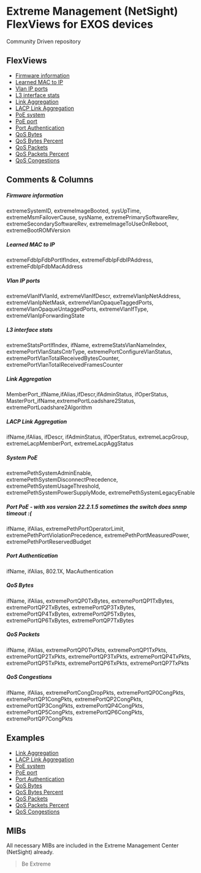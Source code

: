 # Extreme Management (NetSight) FlexViews for EXOS devices

Community Driven repository

## FlexViews
* [Firmware information](tpl/XOS_firmware_Info.tpl?raw=true)
* [Learned MAC to IP](tpl/XOS_Nodealias_MAC-IP_learned.tpl?raw=true)
* [Vlan IP ports](tpl/XOS_VLAN-IP-Port.tpl?raw=true)
* [L3 interface stats](tpl/XOS_L3interface_stats.tpl?raw=true)
* [Link Aggregation](tpl/XOS_sharing.tpl?raw=true)
* [LACP Link Aggregation](tpl/XOS_LACP-sharing.tpl?raw=true)
* [PoE system](tpl/XOS_SystemPoE.tpl?raw=true)
* [PoE port](tpl/XOS_PortPoE.tpl?raw=true)
* [Port Authentication](tpl/Switch_Port_Auth_CFG.tpl?raw=true)
* [QoS Bytes](tpl/XOS_QoS_Bytes.tpl?raw=true)
* [QoS Bytes Percent](tpl/XOS_QoS_Bytes_Perc.tpl?raw=true)
* [QoS Packets](tpl/XOS_QoS_Packets.tpl?raw=true)
* [QoS Packets Percent](tpl/XOS_QoS_Packets_Perc.tpl?raw=true)
* [QoS Congestions](tpl/XOS_QoS_Congestions.tpl?raw=true)


## Comments & Columns
##### Firmware information
extremeSystemID, extremeImageBooted, sysUpTime, extremeMsmFailoverCause, sysName, extremePrimarySoftwareRev, extremeSecondarySoftwareRev, extremeImageToUseOnReboot, extremeBootROMVersion

##### Learned MAC to IP
extremeFdbIpFdbPortIfIndex, extremeFdbIpFdbIPAddress, extremeFdbIpFdbMacAddress

##### Vlan IP ports
extremeVlanIfVlanId, extremeVlanIfDescr, extremeVlanIpNetAddress, extremeVlanIpNetMask, extremeVlanOpaqueTaggedPorts, extremeVlanOpaqueUntaggedPorts, extremeVlanIfType, extremeVlanIpForwardingState

##### L3 interface stats
extremeStatsPortIfIndex, ifName, extremeStatsVlanNameIndex, extremePortVlanStatsCntrType, extremePortConfigureVlanStatus, extremePortVlanTotalReceivedBytesCounter, extremePortVlanTotalReceivedFramesCounter

##### Link Aggregation
MemberPort_ifName,ifAlias,ifDescr,ifAdminStatus, ifOperStatus, MasterPort_ifName,extremePortLoadshare2Status, extremePortLoadshare2Algorithm

##### LACP Link Aggregation
ifName,ifAlias, ifDescr, ifAdminStatus, ifOperStatus, extremeLacpGroup, extremeLacpMemberPort, extremeLacpAggStatus

##### System PoE
extremePethSystemAdminEnable, extremePethSystemDisconnectPrecedence, extremePethSystemUsageThreshold, extremePethSystemPowerSupplyMode, extremePethSystemLegacyEnable

##### Port PoE - with xos version 22.2.1.5 sometimes the switch does snmp timeout :(
ifName, ifAlias, extremePethPortOperatorLimit, extremePethPortViolationPrecedence, extremePethPortMeasuredPower, extremePethPortReservedBudget

##### Port Authentication
ifName, ifAlias, 802.1X, MacAuthentication

##### QoS Bytes
ifName, ifAlias, extremePortQP0TxBytes, extremePortQP1TxBytes, extremePortQP2TxBytes, extremePortQP3TxBytes, extremePortQP4TxBytes, extremePortQP5TxBytes, extremePortQP6TxBytes, extremePortQP7TxBytes

##### QoS Packets
ifName, ifAlias, extremePortQP0TxPkts, extremePortQP1TxPkts, extremePortQP2TxPkts, extremePortQP3TxPkts, extremePortQP4TxPkts, extremePortQP5TxPkts, extremePortQP6TxPkts, extremePortQP7TxPkts

##### QoS Congestions
ifName, ifAlias, extremePortCongDropPkts, extremePortQP0CongPkts, extremePortQP1CongPkts, extremePortQP2CongPkts, extremePortQP3CongPkts, extremePortQP4CongPkts, extremePortQP5CongPkts, extremePortQP6CongPkts, extremePortQP7CongPkts


## Examples
* [Link Aggregation](sample/XOS_sharing.png)
* [LACP Link Aggregation](sample/XOS_LACP-sharing.png)
* [PoE system](sample/XOS_SystemPoE.png)
* [PoE port](sample/XOS_PortPoE.png)
* [Port Authentication](sample/Switch_Port_Auth_CFG.png)
* [QoS Bytes](sample/XOS_QoS_Bytes.png)
* [QoS Bytes Percent](sample/XOS_QoS_Bytes_Perc.png)
* [QoS Packets](sample/XOS_QoS_Packets.png)
* [QoS Packets Percent](sample/XOS_QoS_Packets_Perc.png)
* [QoS Congestions](sample/XOS_QoS_Congestions.png)

## MIBs
All necessary MIBs are included in the Extreme Management Center (NetSight) already.

>Be Extreme